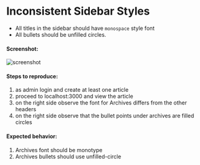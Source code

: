 Inconsistent Sidebar Styles
===========================

- All titles in the sidebar should have `monospace` style font
- All bullets should be unfilled circles.

#### Screenshot:

![screenshot](https://cloud.githubusercontent.com/assets/1489337/12761855/80fe8e7c-c9a1-11e5-9070-6113b8e9b419.png)

#### Steps to reproduce:

1. as admin login and create at least one article
2. proceed to localhost:3000 and view the article
3. on the right side observe the font for Archives differs from the other headers
4. on the right side observe that the bullet points under archives are filled circles

#### Expected behavior:

1. Archives font should be monotype
2. Archives bullets should use unfilled-circle
